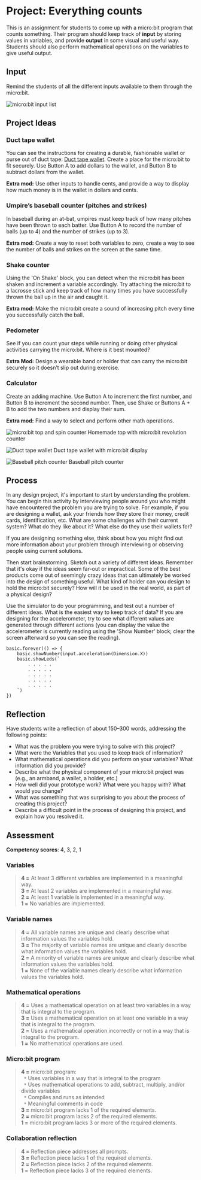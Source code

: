 # Project: Everything counts

This is an assignment for students to come up with a micro:bit program that counts something. 
Their program should keep track of **input** by storing values in variables, and provide **output** in some visual and useful way. 
Students should also perform mathematical operations on the variables to give useful output.

## Input
Remind the students of all the different inputs available to them through the micro:bit.

![micro:bit input list](/static/courses/csintro/variables/input-list.png)

## Project Ideas

### Duct tape wallet

You can see the instructions for creating a durable, fashionable wallet or purse out of duct tape: [Duct tape wallet](/projects/wallet). Create a place for the micro:bit to fit securely. Use Button A to add dollars to the wallet, and Button B to subtract dollars from the wallet.

**Extra mod:** Use other inputs to handle cents, and provide a way to display how much money is in the wallet in dollars and cents.

### Umpire’s baseball counter (pitches and strikes)

In baseball during an at-bat, umpires must keep track of how many pitches have been thrown to each batter. Use Button A to record the number of balls (up to 4) and the number of strikes (up to 3).

**Extra mod:** Create a way to reset both variables to zero, create a way to see the number of balls and strikes on the screen at the same time.

### Shake counter

Using the 'On Shake' block, you can detect when the micro:bit has been shaken and increment a variable accordingly. Try attaching the micro:bit to a lacrosse stick and keep track of how many times you have successfully thrown the ball up in the air and caught it.

**Extra mod:** Make the micro:bit create a sound of increasing pitch every time you successfully catch the ball.

### Pedometer

See if you can count your steps while running or doing other physical activities carrying the micro:bit. Where is it best mounted? 

**Extra Mod:** Design a wearable band or holder that can carry the micro:bit securely so it doesn’t slip out during exercise.

### Calculator

Create an adding machine. Use Button A to increment the first number, and Button B to increment the second number. Then, use Shake or Buttons A + B to add the two numbers and display their sum.

**Extra mod:** Find a way to select and perform other math operations.

![micro:bit top and spin counter](/static/courses/csintro/variables/microbit-spinner.png)
Homemade top with micro:bit revolution counter

![Duct tape wallet](/static/courses/csintro/variables/duct-tape-wallet.jpg)
Duct tape wallet with micro:bit display

![Baseball pitch counter](/static/courses/csintro/variables/baseball-counter.jpg)
Baseball pitch counter

## Process

In any design project, it's important to start by understanding the problem. You can begin this activity by interviewing people around you who might have encountered the problem you are trying to solve. For example, if you are designing a wallet, ask your friends how they store their money, credit cards, identification, etc. What are some challenges with their current system? What do they like about it? What else do they use their wallets for?

If you are designing something else, think about how you might find out more information about your problem through interviewing or observing people using current solutions.

Then start brainstorming. Sketch out a variety of different ideas. Remember that it's okay if the ideas seem far-out or impractical. Some of the best products come out of seemingly crazy ideas that can ultimately be worked into the design of something useful. What kind of holder can you design to hold the micro:bit securely? How will it be used in the real world, as part of a physical design?

Use the simulator to do your programming, and test out a number of different ideas. What is the easiest way to keep track of data? If you are designing for the accelerometer, try to see what different values are generated through different actions (you can display the value the accelerometer is currently reading using the 'Show Number' block; clear the screen afterward so you can see the reading).

```blocks
basic.forever(() => {
    basic.showNumber(input.acceleration(Dimension.X))
    basic.showLeds(`
        . . . . .
        . . . . .
        . . . . .
        . . . . .
        . . . . .
    `)
})
```

## Reflection

Have students write a reflection of about 150–300 words, addressing the following points:

* What was the problem you were trying to solve with this project?
* What were the Variables that you used to keep track of information?
* What mathematical operations did you perform on your variables? What information did you provide?
* Describe what the physical component of your micro:bit project was (e.g., an armband, a wallet, a holder, etc.)
* How well did your prototype work? What were you happy with? What would you change?
* What was something that was surprising to you about the process of creating this project?
* Describe a difficult point in the process of designing this project, and explain how you resolved it.

## Assessment

**Competency scores**: 4, 3, 2, 1

### Variables
>**4 =** At least 3 different variables are implemented in a meaningful way.<br/>
**3 =** At least 2 variables are implemented in a meaningful way.<br/>
**2 =** At least 1 variable is implemented in a meaningful way.<br/>
**1 =** No variables are implemented.

### Variable names

>**4 =** All variable names are unique and clearly describe what information values the variables hold.<br/>
**3 =** The majority of variable names are unique and clearly describe what information values the variables hold.<br/>
**2 =** A minority of variable names are unique and clearly describe what information values the variables hold.<br/>
**1 =** None of the variable names clearly describe what information values the variables hold.<br/>

### Mathematical operations
>**4 =** Uses a mathematical operation on at least two variables in a way that is integral to the program.<br/>
**3 =** Uses a mathematical operation on at least one variable in a way that is integral to the program.<br/>
**2 =** Uses a mathematical operation incorrectly or not in a way that is integral to the program.<br/>
**1 =** No mathematical operations are used.

### Micro:bit program
>**4 =** micro:bit program:<br/>
` *` Uses variables in a way that is integral to the program<br/>
` *` Uses mathematical operations to add, subtract, multiply, and/or divide variables<br/>
` *` Compiles and runs as intended<br/>
` *` Meaningful comments in code<br/>
**3 =** micro:bit program lacks 1 of the required elements.<br/>
**2 =** micro:bit program lacks 2 of the required elements.<br/>
**1 =** micro:bit program lacks 3 or more of the required elements.

### Collaboration reflection

>**4 =** Reflection piece addresses all prompts.<br/>
**3 =** Reflection piece lacks 1 of the required elements.<br/>
**2 =** Reflection piece lacks 2 of the required elements.<br/>
**1 =** Reflection piece lacks 3 of the required elements. 


